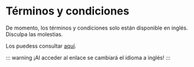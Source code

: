# Términos y condiciones

De momento, los términos y condiciones solo están disponible en inglés. Disculpa las molestias.

Los puedess consultar [aquí](../../la-meva-salut-plus/terms-and-conditions.md).

::: warning
¡Al acceder al enlace se cambiará el idioma a inglés!
:::